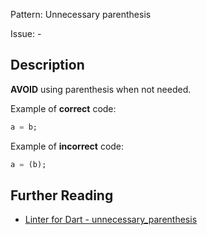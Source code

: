 Pattern: Unnecessary parenthesis

Issue: -

## Description

**AVOID** using parenthesis when not needed.

Example of **correct** code:
```dart
a = b;
```

Example of **incorrect** code:
```dart
a = (b);
```

## Further Reading

* [Linter for Dart - unnecessary_parenthesis](https://dart-lang.github.io/linter/lints/unnecessary_parenthesis.html)
